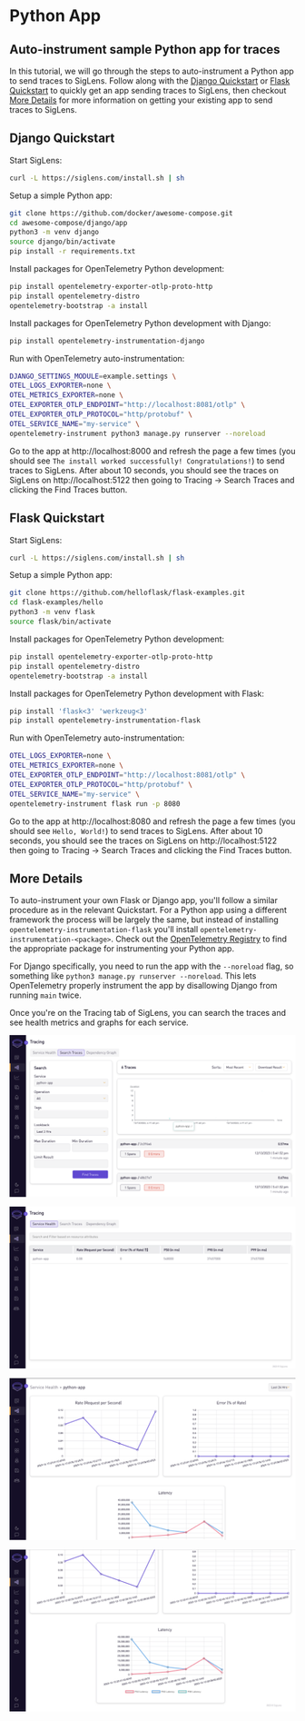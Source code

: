 # Python App

## Auto-instrument sample Python app for traces

In this tutorial, we will go through the steps to auto-instrument a Python app to send traces to SigLens.
Follow along with the [Django Quickstart](#django-quickstart) or [Flask Quickstart](#flask-quickstart) to quickly get an app sending traces to SigLens, then checkout [More Details](#more-details) for more information on getting your existing app to send traces to SigLens.

## Django Quickstart

Start SigLens:

```bash
curl -L https://siglens.com/install.sh | sh
```

Setup a simple Python app:

```bash
git clone https://github.com/docker/awesome-compose.git
cd awesome-compose/django/app
python3 -m venv django
source django/bin/activate
pip install -r requirements.txt
```

Install packages for OpenTelemetry Python development:

```bash
pip install opentelemetry-exporter-otlp-proto-http
pip install opentelemetry-distro
opentelemetry-bootstrap -a install
```

Install packages for OpenTelemetry Python development with Django:

```bash
pip install opentelemetry-instrumentation-django
```

Run with OpenTelemetry auto-instrumentation:

```bash
DJANGO_SETTINGS_MODULE=example.settings \
OTEL_LOGS_EXPORTER=none \
OTEL_METRICS_EXPORTER=none \
OTEL_EXPORTER_OTLP_ENDPOINT="http://localhost:8081/otlp" \
OTEL_EXPORTER_OTLP_PROTOCOL="http/protobuf" \
OTEL_SERVICE_NAME="my-service" \
opentelemetry-instrument python3 manage.py runserver --noreload
```

Go to the app at http://localhost:8000 and refresh the page a few times (you should see `The install worked successfully! Congratulations!`) to send traces to SigLens.
After about 10 seconds, you should see the traces on SigLens on http://localhost:5122 then going to Tracing -> Search Traces and clicking the Find Traces button.

## Flask Quickstart

Start SigLens:

```bash
curl -L https://siglens.com/install.sh | sh
```

Setup a simple Python app:

```bash
git clone https://github.com/helloflask/flask-examples.git
cd flask-examples/hello
python3 -m venv flask
source flask/bin/activate
```

Install packages for OpenTelemetry Python development:

```bash
pip install opentelemetry-exporter-otlp-proto-http
pip install opentelemetry-distro
opentelemetry-bootstrap -a install
```

Install packages for OpenTelemetry Python development with Flask:

```bash
pip install 'flask<3' 'werkzeug<3'
pip install opentelemetry-instrumentation-flask
```

Run with OpenTelemetry auto-instrumentation:

```bash
OTEL_LOGS_EXPORTER=none \
OTEL_METRICS_EXPORTER=none \
OTEL_EXPORTER_OTLP_ENDPOINT="http://localhost:8081/otlp" \
OTEL_EXPORTER_OTLP_PROTOCOL="http/protobuf" \
OTEL_SERVICE_NAME="my-service" \
opentelemetry-instrument flask run -p 8080
```

Go to the app at http://localhost:8080 and refresh the page a few times (you should see `Hello, World!`) to send traces to SigLens.
After about 10 seconds, you should see the traces on SigLens on http://localhost:5122 then going to Tracing -> Search Traces and clicking the Find Traces button.

## More Details

To auto-instrument your own Flask or Django app, you'll follow a similar procedure as in the relevant Quickstart.
For a Python app using a different framework the process will be largely the same, but instead of installing `opentelemetry-instrumentation-flask` you'll install `opentelemetry-instrumentation-<package>`.
Check out the [OpenTelemetry Registry](https://opentelemetry.io/ecosystem/registry/) to find the appropriate package for instrumenting your Python app.

For Django specifically, you need to run the app with the `--noreload` flag, so something like `python3 manage.py runserver --noreload`. This lets OpenTelemetry properly instrument the app by disallowing Django from running `main` twice.

Once you're on the Tracing tab of SigLens, you can search the traces and see health metrics and graphs for each service.

![search-python](../tutorials/search-traces-py.png)

![metrics-python](../tutorials/metrics-python.png)

![metrics-python-graph-1](../tutorials/metrics-graph-1-py.png)

![metrics-python-graph-2](../tutorials/metrics-graph-2-py.png)